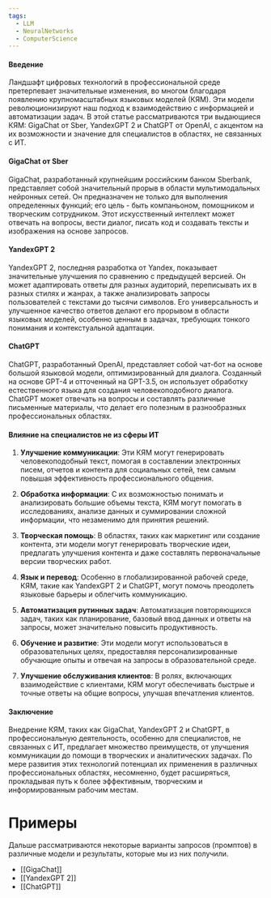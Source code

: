 ```yaml
---
tags:
  - LLM
  - NeuralNetworks
  - ComputerScience
---
```

#### Введение
Ландшафт цифровых технологий в профессиональной среде претерпевает значительные изменения, во многом благодаря появлению крупномасштабных языковых моделей (КЯМ). Эти модели революционизируют наш подход к взаимодействию с информацией и автоматизации задач. В этой статье рассматриваются три выдающиеся КЯМ: GigaChat от Sber, YandexGPT 2 и ChatGPT от OpenAI, с акцентом на их возможности и значение для специалистов в областях, не связанных с ИТ.

#### GigaChat от Sber
GigaChat, разработанный крупнейшим российским банком Sberbank, представляет собой значительный прорыв в области мультимодальных нейронных сетей. Он предназначен не только для выполнения определенных функций; его цель - быть компаньоном, помощником и творческим сотрудником. Этот искусственный интеллект может отвечать на вопросы, вести диалог, писать код и создавать тексты и изображения на основе запросов.

#### YandexGPT 2
YandexGPT 2, последняя разработка от Yandex, показывает значительные улучшения по сравнению с предыдущей версией. Он может адаптировать ответы для разных аудиторий, переписывать их в разных стилях и жанрах, а также анализировать запросы пользователей с текстами до тысячи символов. Его универсальность и улучшенное качество ответов делают его прорывом в области языковых моделей, особенно ценным в задачах, требующих тонкого понимания и контекстуальной адаптации.

#### ChatGPT
ChatGPT, разработанный OpenAI, представляет собой чат-бот на основе большой языковой модели, оптимизированный для диалога. Созданный на основе GPT-4 и отточенный на GPT-3.5, он использует обработку естественного языка для создания человекоподобного диалога. ChatGPT может отвечать на вопросы и составлять различные письменные материалы, что делает его полезным в разнообразных профессиональных областях.

#### Влияние на специалистов не из сферы ИТ
1. **Улучшение коммуникации**: Эти КЯМ могут генерировать человекоподобный текст, помогая в составлении электронных писем, отчетов и контента для социальных сетей, тем самым повышая эффективность профессионального общения.

2. **Обработка информации**: С их возможностью понимать и анализировать большие объемы текста, КЯМ могут помогать в исследованиях, анализе данных и суммировании сложной информации, что незаменимо для принятия решений.

3. **Творческая помощь**: В областях, таких как маркетинг или создание контента, эти модели могут генерировать творческие идеи, предлагать улучшения контента и даже составлять первоначальные версии творческих работ.

4. **Язык и перевод**: Особенно в глобализированной рабочей среде, КЯМ, такие как YandexGPT 2 и ChatGPT, могут помочь преодолеть языковые барьеры и облегчить коммуникацию.

5. **Автоматизация рутинных задач**: Автоматизация повторяющихся задач, таких как планирование, базовый ввод данных и ответы на запросы, может значительно повысить продуктивность.

6. **Обучение и развитие**: Эти модели могут использоваться в образовательных целях, предоставляя персонализированные обучающие опыты и отвечая на запросы в образовательной среде.

7. **Улучшение обслуживания клиентов**: В ролях, включающих взаимодействие с клиентами, КЯМ могут обеспечивать быстрые и точные ответы на общие вопросы, улучшая впечатления клиентов.

#### Заключение
Внедрение КЯМ, таких как GigaChat, YandexGPT 2 и ChatGPT, в профессиональную деятельность, особенно для специалистов, не связанных с ИТ, предлагает множество преимуществ, от улучшения коммуникации до помощи в творческих и аналитических задачах. По мере развития этих технологий потенциал их применения в различных профессиональных областях, несомненно, будет расширяться, прокладывая путь к более эффективным, творческим и информированным рабочим местам.

# Примеры
Дальше рассматриваются некоторые варианты запросов (промптов) в различные модели и результаты, которые мы из них получили.

- [[GigaChat]]
- [[YandexGPT 2]]
- [[ChatGPT]]